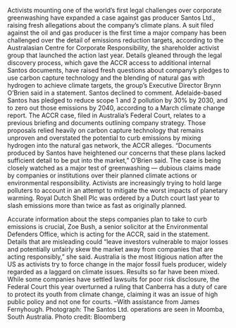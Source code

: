 Activists mounting one of the world’s first legal challenges over corporate greenwashing have expanded a case against gas producer Santos Ltd., raising fresh allegations about the company’s climate plans.
A suit filed against the oil and gas producer is the first time a major company has been challenged over the detail of emissions reduction targets, according to the Australasian Centre for Corporate Responsibility, the shareholder activist group that launched the action last year.
Details gleaned through the legal discovery process, which gave the ACCR access to additional internal Santos documents, have raised fresh questions about company’s pledges to use carbon capture technology and the blending of natural gas with hydrogen to achieve climate targets, the group’s Executive Director Brynn O’Brien said in a statement.
Santos declined to comment.
Adelaide-based Santos has pledged to reduce scope 1 and 2 pollution by 30% by 2030, and to zero out those emissions by 2040, according to a March climate change report. The ACCR case, filed in Australia’s Federal Court, relates to a previous briefing and documents outlining company strategy.
Those proposals relied heavily on carbon capture technology that remains unproven and overstated the potential to curb emissions by mixing hydrogen into the natural gas network, the ACCR alleges. “Documents produced by Santos have heightened our concerns that these plans lacked sufficient detail to be put into the market,” O’Brien said.
The case is being closely watched as a major test of greenwashing — dubious claims made by companies or institutions over their planned climate actions or environmental responsibility. Activists are increasingly trying to hold large polluters to account in an attempt to mitigate the worst impacts of planetary warming. Royal Dutch Shell Plc was ordered by a Dutch court last year to slash emissions more than twice as fast as originally planned.

Accurate information about the steps companies plan to take to curb emissions is crucial, Zoe Bush, a senior solicitor at the Environmental Defenders Office, which is acting for the ACCR, said in the statement. Details that are misleading could “leave investors vulnerable to major losses and potentially unfairly skew the market away from companies that are acting responsibly,” she said.
Australia is the most litigious nation after the US as activists try to force change in the major fossil fuels producer, widely regarded as a laggard on climate issues. Results so far have been mixed. While some companies have settled lawsuits for poor risk disclosure, the Federal Court this year overturned a ruling that Canberra has a duty of care to protect its youth from climate change, claiming it was an issue of high public policy and not one for courts.
–With assistance from James Fernyhough.
Photograph: The Santos Ltd. operations are seen in Moomba, South Australia. Photo credit: Bloomberg